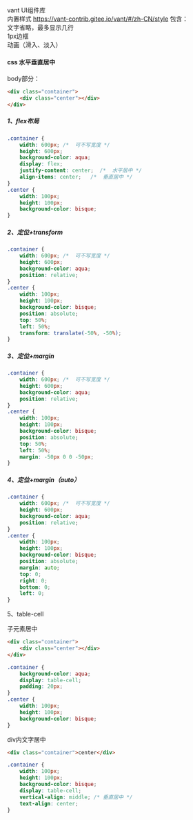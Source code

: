 vant UI组件库  
内置样式 https://vant-contrib.gitee.io/vant/#/zh-CN/style
    包含：  
        文字省略，最多显示几行  
        1px边框  
        动画（滑入、淡入）  



#### css 水平垂直居中

body部分：

```html
<div class="container">
	<div class="center"></div>
</div>
```

##### 1、flex布局

```css
.container {
	width: 600px; /*  可不写宽度 */
    height: 600px;
    background-color: aqua;
    display: flex;
    justify-content: center;  /*  水平居中 */
    align-items: center;   /*  垂直居中 */
}
.center {
    width: 100px;
    height: 100px;
    background-color: bisque;
}
```

##### 2、定位+transform  

```css
.container {
	width: 600px; /*  可不写宽度 */
    height: 600px;
    background-color: aqua;
    position: relative;
}
.center {
    width: 100px;
    height: 100px;
    background-color: bisque;
    position: absolute;
    top: 50%;
    left: 50%;
    transform: translate(-50%, -50%);
}
```

##### 3、定位+margin  

```css
.container {
	width: 600px; /*  可不写宽度 */
    height: 600px;
    background-color: aqua;
    position: relative;
}
.center {
    width: 100px;
    height: 100px;
    background-color: bisque;
    position: absolute;
    top: 50%;
    left: 50%;
    margin: -50px 0 0 -50px;
}
```

##### 4、定位+margin（auto）

```css
.container {
	width: 600px; /*  可不写宽度 */
    height: 600px;
    background-color: aqua;
    position: relative;
}
.center {
    width: 100px;
    height: 100px;
    background-color: bisque;
    position: absolute;
    margin: auto;
    top: 0;
    right: 0;
    bottom: 0;
    left: 0;
}
```

5、table-cell

子元素居中

```html
<div class="container">
	<div class="center"></div>
</div>
```

```css
.container {
	background-color: aqua;
    display: table-cell;
    padding: 20px;
}
.center {
    width: 100px;
    height: 100px;
    background-color: bisque;
}
```



div内文字居中

```html
<div class="container">center</div>
```

```css
.container {
	width: 100px;
    height: 100px;
    background-color: bisque;
    display: table-cell;
    vertical-align: middle; /* 垂直居中 */
    text-align: center;
}
```

